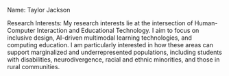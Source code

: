 Name: Taylor Jackson

Research Interests: My research interests lie at the intersection of Human-Computer Interaction and Educational Technology. I aim to focus on inclusive design, AI-driven multimodal learning technologies, and computing education. I am particularly interested in how these areas can support marginalized and underrepresented populations, including students with disabilities, neurodivergence, racial and ethnic minorities, and those in rural communities.
